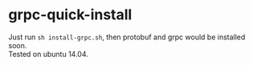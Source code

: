 # grpc-quick-install

Just run `sh install-grpc.sh`, then protobuf and grpc would be installed soon.  
Tested on ubuntu 14.04.
